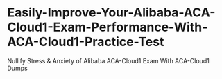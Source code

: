 # Easily-Improve-Your-Alibaba-ACA-Cloud1-Exam-Performance-With-ACA-Cloud1-Practice-Test
Nullify Stress &amp; Anxiety of Alibaba ACA-Cloud1 Exam With ACA-Cloud1 Dumps
